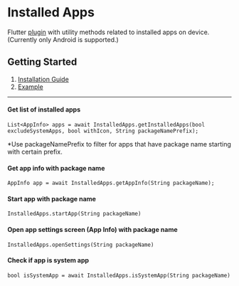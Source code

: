 # Installed Apps

Flutter <a href="https://pub.dev/packages/installed_apps" target="_blank">plugin</a> with utility methods related to installed apps on device.
(Currently only Android is supported.)

## Getting Started
1. <a href="https://pub.dev/packages/installed_apps/install" target="_blank">Installation Guide</a>
2. <a href="https://pub.dev/packages/installed_apps/example" target="_blank">Example</a>
<hr/>

#### Get list of installed apps 
```
List<AppInfo> apps = await InstalledApps.getInstalledApps(bool excludeSystemApps, bool withIcon, String packageNamePrefix);
```
*Use packageNamePrefix to filter for apps that have package name starting with certain prefix.

#### Get app info with package name 
```
AppInfo app = await InstalledApps.getAppInfo(String packageName);
```

#### Start app with package name
```
InstalledApps.startApp(String packageName)
```
#### Open app settings screen (App Info) with package name
```
InstalledApps.openSettings(String packageName)
```
#### Check if app is system app
```
bool isSystemApp = await InstalledApps.isSystemApp(String packageName)
```

